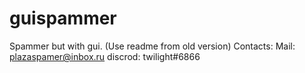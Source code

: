 # guispammer
Spammer but with gui. (Use readme from old version)
Contacts:
	Mail: plazaspamer@inbox.ru
	discrod: twilight#6866
